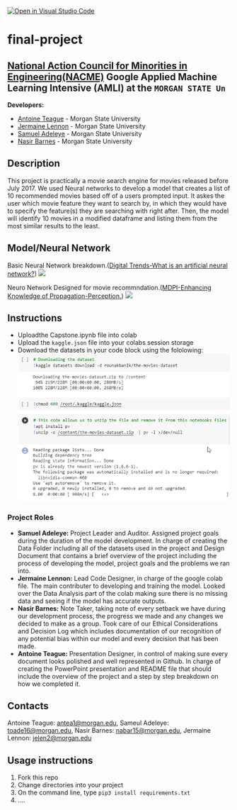 [![Open in Visual Studio Code](https://classroom.github.com/assets/open-in-vscode-c66648af7eb3fe8bc4f294546bfd86ef473780cde1dea487d3c4ff354943c9ae.svg)](https://classroom.github.com/online_ide?assignment_repo_id=8127897&assignment_repo_type=AssignmentRepo)
<!--
Name of your teams' final project
-->
# final-project
## [National Action Council for Minorities in Engineering(NACME)](https://www.nacme.org) Google Applied Machine Learning Intensive (AMLI) at the `MORGAN STATE Un`

<!--
List all of the members who developed the project and
link to each members respective GitHub profile
-->

**Developers:**
- [Antoine Teague](http://https://github.com/ATeague02 "Antoine Teague") - Morgan State University 
- [Jermaine Lennon](http://https://github.com/JermaineLennon "Jermaine Lennon") - Morgan State University 
- [Samuel Adeleye](http://https://github.com/toade16 "Samuel Adeleye") - Morgan State University 
- [Nasir Barnes](http://https://github.com/nasir-barnes1 "Nasir Barnes") - Morgan State University 

## Description
This project is practically a movie search engine for movies released before July 2017. We used Neural networks to develop a model that creates a list of 10 recommended movies based off of a users prompted input.  It askes the user which movie feature they want to search by, in which they would have to specify the feature(s) they are searching with right after. Then, the model will identify 10 movies in a modified dataframe and listing them from the most similar results to the least. 
## Model/Neural Network
Basic Neural Network breakdown.([Digital Trends-What is an artificial neural network?](http://https://www.digitaltrends.com/cool-tech/what-is-an-artificial-neural-network/ "Digital Trends-What is an artificial neural network?"))
[![](https://www.digitaltrends.com/wp-content/uploads/2017/11/artificial_neural_network_1.jpg?fit=791%2C388&p=1)](http://https://www.digitaltrends.com/wp-content/uploads/2017/11/artificial_neural_network_1.jpg?fit=791%2C388&p=1)


Neuro Network Designed for movie recommndation.([MDPI-Enhancing Knowledge of Propagation-Perception.](http://https://www.mdpi.com/2079-9292/11/4/547/htm "MDPI-Enhancing Knowledge of Propagation-Perception."))
[![](https://www.mdpi.com/electronics/electronics-11-00547/article_deploy/html/images/electronics-11-00547-g003-550.jpg)](https://www.mdpi.com/electronics/electronics-11-00547/article_deploy/html/images/electronics-11-00547-g003-550.jpg)

## Instructions
- Uploadthe Capstone.ipynb file into colab
- Upload the ```kaggle.json``` file into your colabs session storage
- Download the datasets in your code block using the fololowing:![](images/download01.png)



### Project Roles
- **Samuel Adeleye:** Project Leader and Auditor. Assigned project goals during the duration of the model development. In charge of creating the Data Folder including all of the datasets used in the project and Design Document that contains a brief overview of the project including the process of developing the model, project goals and the problems we ran into. 
- **Jermaine Lennon:** Lead Code Designer, in charge of the google colab file. The main contributer to developing and training the model. Looked over the Data Analysis part of the colab making sure there is no missing data and seeing if the model has accurate outputs.
- **Nasir Barnes:** Note Taker, taking note of every setback we have during our development process, the progress we made and any changes we decided to make as a group. Took care of our Ethical Considerations and Decision Log which includes documentation of our recognition of any potential bias within our model and every decision that has been made.
- **Antoine Teague:** Presentation Designer, in control of making sure every document looks polished and well represented in Github. In charge of creating the PowerPoint presentation and README file that should include the overview of the project and a step by step breakdown on how we completed it. 

## Contacts
Antoine Teague: antea1@morgan.edu,
Sameul Adeleye: toade16@morgan.edu,
Nasir Barnes: nabar15@morgan.edu,
Jermaine Lennon: jelen2@morgan.edu

## Usage instructions
<!--
Give details on how to install fork and install your project. You can get all of the python dependencies for your project by typing `pip3 freeze requirements.txt` on the system that runs your project. Add the generated `requirements.txt` to this repo.
-->
1. Fork this repo
2. Change directories into your project
3. On the command line, type `pip3 install requirements.txt`
4. ....

